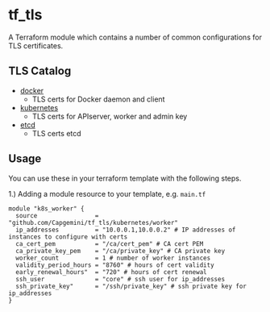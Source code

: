 tf_tls
======================

A Terraform module which contains a number of common configurations for TLS certificates.

TLS Catalog
------------
- [docker](https://github.com/Capgemini/tf_tls/tree/master/docker)
    - TLS certs for Docker daemon and client
- [kubernetes](https://github.com/Capgemini/tf_tls/tree/master/kubernetes)
    - TLS certs for APIserver, worker and admin key
- [etcd](https://github.com/Capgemini/tf_tls/tree/master/etcd)
    - TLS certs etcd

Usage
------

You can use these in your terraform template with the following steps.

1.) Adding a module resource to your template, e.g. `main.tf`

```
module "k8s_worker" {
  source                = "github.com/Capgemini/tf_tls/kubernetes/worker"
  ip_addresses          = "10.0.0.1,10.0.0.2" # IP addresses of instances to configure with certs
  ca_cert_pem           = "/ca/cert_pem" # CA cert PEM
  ca_private_key_pem    = "/ca/private_key" # CA private key
  worker_count          = 1 # number of worker instances
  validity_period_hours = "8760" # hours of cert validity
  early_renewal_hours"  = "720" # hours of cert renewal
  ssh_user              = "core" # ssh user for ip_addresses
  ssh_private_key"      = "/ssh/private_key" # ssh private key for ip_addresses
}
```
